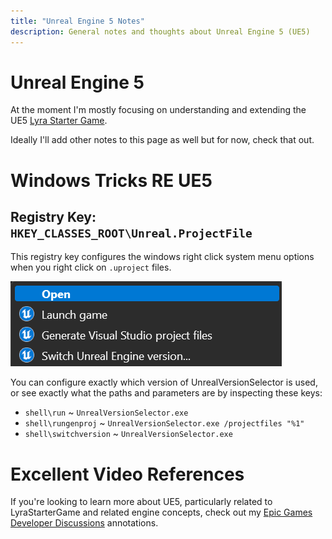 ```yaml
---
title: "Unreal Engine 5 Notes"
description: General notes and thoughts about Unreal Engine 5 (UE5)
---
```



# Unreal Engine 5

At the moment I'm mostly focusing on understanding and extending the UE5
[Lyra Starter Game](./LyraStarterGame/).

Ideally I'll add other notes to this page as well but for now, check that out.


# Windows Tricks RE UE5


## Registry Key: `HKEY_CLASSES_ROOT\Unreal.ProjectFile`

This registry key configures the windows right click system menu options when you right click on `.uproject` files.

![Example uproject Right Click Menu](./screenshots/uproject-right-click-example.png)

You can configure exactly which version of UnrealVersionSelector is used, or see exactly what the paths and parameters are by inspecting these keys:

- `shell\run` ~ `UnrealVersionSelector.exe`
- `shell\rungenproj` ~ `UnrealVersionSelector.exe /projectfiles "%1"`
- `shell\switchversion` ~ `UnrealVersionSelector.exe`


# Excellent Video References

If you're looking to learn more about UE5, particularly related to LyraStarterGame
and related engine concepts, check out my
[Epic Games Developer Discussions](./LyraStarterGame/Epic-Games-Developer-Discussion-References)
annotations.
